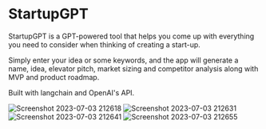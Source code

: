 ﻿# StartupGPT

StartupGPT is a GPT-powered tool that helps you come up with everything you need to consider when thinking of creating a start-up.

Simply enter your idea or some keywords, and the app will generate a name, idea, elevator pitch, market sizing and competitor analysis along with MVP and product roadmap.

Built with langchain and OpenAI's API.

 
![Screenshot 2023-07-03 212618](https://github.com/rk68/StartupGPT/assets/71785159/b5780520-c44e-4dbf-a7c2-e5393cbdf189)
![Screenshot 2023-07-03 212631](https://github.com/rk68/StartupGPT/assets/71785159/ad3890cf-4659-4e17-82aa-c69e717ae466)
![Screenshot 2023-07-03 212641](https://github.com/rk68/StartupGPT/assets/71785159/1b41343d-2350-4a40-8107-9fb4b2408f99)
![Screenshot 2023-07-03 212655](https://github.com/rk68/StartupGPT/assets/71785159/61154db4-223c-41d5-b8a8-3ed4c8f0030a)
